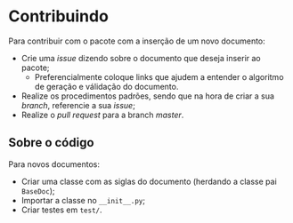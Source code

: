 # Contribuindo
Para contribuir com o pacote com a inserção de um novo documento:
- Crie uma _issue_ dizendo sobre o documento que deseja inserir ao pacote;
  - Preferencialmente coloque links que ajudem a entender o algoritmo de geração e válidação do documento.
- Realize os procedimentos padrões, sendo que na hora de criar a sua _branch_, referencie a sua _issue_;
- Realize o _pull request_ para a branch _master_.

## Sobre o código
Para novos documentos:
- Criar uma classe com as siglas do documento (herdando a classe pai `BaseDoc`);
- Importar a classe no `__init__.py`;
- Criar testes em `test/`.
